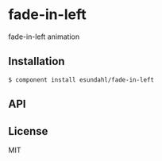 
# fade-in-left

  fade-in-left animation

## Installation

    $ component install esundahl/fade-in-left

## API

   

## License

  MIT
